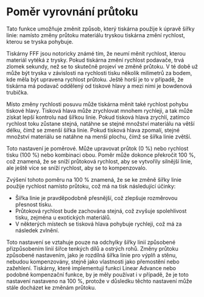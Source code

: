 Poměr vyrovnání průtoku
====
Tato funkce umožňuje změnit způsob, který tiskárna použije k úpravě šířky linie: namísto změny průtoku materiálu tryskou tiskárna změní rychlost, kterou se tryska pohybuje.

Tiskárny FFF jsou notoricky známé tím, že neumí měnit rychlost, kterou materiál vytéká z trysky. Pokud tiskárna změní rychlost podavače, trvá zlomek sekundy, než se to skutečně projeví ve změně průtoku. V té době už může být tryska v závislosti na rychlosti tisku několik milimetrů za bodem, kde měla být upravena rychlost průtoku. Ještě horší je to v případě, že tiskárna má podavač oddělený od tiskové hlavy a mezi nimi je bowdenová trubička.

Místo změny rychlosti posuvu může tiskárna měnit také rychlost pohybu tiskové hlavy. Tisková hlava může zrychlovat mnohem rychleji, a tak může získat lepší kontrolu nad šířkou linie. Pokud tisková hlava zrychlí, zatímco rychlost toku zůstane stejná, natáhne se stejné množství materiálu na větší délku, čímž se zmenší šířka linie. Pokud tisková hlava zpomalí, stejné množství materiálu se natáhne na menší plochu, čímž se šířka linie zvětší.

Toto nastavení je poměrové. Může upravovat průtok (0 %) nebo rychlost tisku (100 %) nebo kombinaci obou. Poměr může dokonce překročit 100 %, což znamená, že se sníží průtoková rychlost, aby se vytvořily silnější linie, ale ještě více se sníží rychlost, aby se to kompenzovalo.

Zvýšení tohoto poměru na 100 % znamená, že se ke změně šířky linie použije rychlost namísto průtoku, což má na tisk následující účinky:
* Šířka linie je pravděpodobně přesnější, což zlepšuje rozměrovou přesnost tisku.
* Průtoková rychlost bude zachována stejná, což zvyšuje spolehlivost tisku, zejména u exotických materiálů.
* V některých místech se tisková hlava pohybuje rychleji, což má za následek zvlnění.

Toto nastavení se vztahuje pouze na odchylky šířky linií způsobené přizpůsobením linií šířce tenkých dílů a ostrých rohů. Změny průtoku způsobené nastavením, jako je rozdílná šířka linie pro výplň a stěnu, nebudou kompenzovány, stejně jako vlastnosti jako přemostění nebo zažehlení. Tiskárny, které implementují funkci Linear Advance nebo podobné kompenzační funkce, by je měly používat i v případě, že je toto nastavení nastaveno na 100 %, protože v důsledku těchto nastavení může stále docházet ke změnám průtoku.